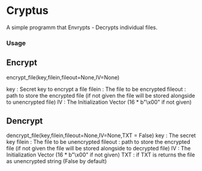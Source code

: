 # Cryptus
A simple programm that Envrypts - Decrypts individual files. 

<h3>Usage</h3>
<h2>Encrypt</h2>
encrypt_file(key,filein,fileout=None,IV=None)

key : Secret key to encrypt a file
filein : The file to be encrypted
fileout : path to store the encrypted file (if not given the file will be stored alongside to unencrypted file)
IV : The Initialization Vector (16 * b"\x00" if not given) 

<h2>Dencrypt</h2>
dencrypt_file(key,filein,fileout=None,IV=None,TXT = False)
key : The secret key
filein : The file to be unencrypted
fileout : path to store the encrypted file (if not given the file will be stored alongside to decrypted file)
IV : The Initialization Vector (16 * b"\x00" if not given) 
TXT : if TXT is returns the file as unencrypted string  (False by default)
